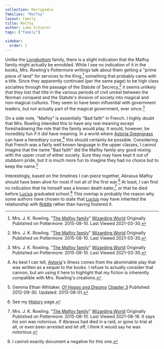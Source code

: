 ```yaml
---
collection: Harrypedia
families: "Malfoy"
layout: family
title: Malfoy
author: Luke Schierer
tags: ["family"]

sidebar:
  order: 1
---
```




Unlike the [Longbottom][] family, there is a slight indication that the Malfoy
family might actually be ennobled.  While I see no indication of it in the
books, Mrs. Rowling's Pottermore writings talk about them getting a "prime
piece of land" for services to the King,[^210330-3] something that probably
came with a title.  Since they apparently continued (per the same page) to be
high class socialites through the passage of the Statute of Secrecy,[^210330-4]
it seems unlikely that they lost that title in the various periods of civil
unrest between the Norman conquest and the Statute's division of society into
magical and non-magical cultures.  They seem to have been influential with
government leaders, but not actually part of the magical government, ever
since.[^210330-5]

[Longbottom]: <../longbottom>

On a side note, "Malfoy" is essentially "Bad faith" in French.  I highly doubt
that Mrs. Rowling intended this to have any real meaning except foreshadowing
the role that the family would play.  It would, however, be incredibly fun if
it *did* have meaning.  In a world where [Astoria Greengrass][Astoria] can have
a hereditary curse,[^210421-1] this should certainly be possible.  Considering
that French was a fairly well known language in the upper classes, I cannot
imagine that the name "Bad faith" did the Malfoy family any good mixing with
the upper crust of either society.  Sure they may have kept it out of stubborn
pride, but it is much more fun to imagine they had no choice but to keep the
name.[^210421-2]

Interestingly, based on the timelines I can piece together, Abraxus Malfoy
should have been alive for most if not all of the first war.[^210816-1] At
least, I can find no indication that he himself was a known death
eater,[^210816-2] or that he died before [Lucius][] graduated
school.[^210816-3]  This overlap is probably the reason why some authors have
chosen to state that [Lucius][] may have inherited the relationship with
[Riddle][] rather than having fostered it.

[Riddle]: <../riddle/tom_marvolo>

[Lucius]: <lucius_abraxas>

[History]: <../../history>

[^210816-3]: I cannot exactly document a negative for this one.

[^210816-2]: Mrs. J. K. Rowling.
    "[The Malfoy family](https://www.wizardingworld.com/writing-by-jk-rowling/the-malfoy-family)"
    [Wizarding World](https://www.wizardingworld.com/) Originally Published on
    Pottermore: 2015-08-10. Last Viewed 2021-08-16.
    It says *his son* was notorious.  If Abraxus had died in a raid, or gone to
    trial at all, or even been arrested and let off, I think it would say he was
    notorious.

[^210816-1]: See my [History][] page.

[^210421-2]: Gemma Ethan Whitaker.
    _[Of Hopes and Dreams](https://www.fanfiction.net/s/8569969)_
    [Chapter 3](https://www.fanfiction.net/s/8569969/3/Of-Hopes-and-Dreams)
    Published: 2012-09-30. Updated: 2013-08-01.

[^210421-1]: As best I can tell, [Astoria][]'s illness comes from the abominable
    play that was written as a sequel to the books.  I refuse to actually
    consider that cannon, but am using it here to highlight that my fiction is
    inherently compatible with Mrs. Rowling's creations.

[^210330-3]: Mrs. J. K. Rowling.
    "[The Malfoy family](https://www.wizardingworld.com/writing-by-jk-rowling/the-malfoy-family)"
    [Wizarding World](https://www.wizardingworld.com/) Originally Published on
    Pottermore: 2015-08-10. Last Viewed 2021-03-30.

[^210330-4]: Mrs. J. K. Rowling.
    "[The Malfoy family](https://www.wizardingworld.com/writing-by-jk-rowling/the-malfoy-family)"
    [Wizarding World](https://www.wizardingworld.com/) Originally Published on
    Pottermore: 2015-08-10. Last Viewed 2021-03-30.

[^210330-5]: Mrs. J. K. Rowling.
    "[The Malfoy family](https://www.wizardingworld.com/writing-by-jk-rowling/the-malfoy-family)"
    [Wizarding World](https://www.wizardingworld.com/) Originally Published on
    Pottermore: 2015-08-10. Last Viewed 2021-03-30.

[Astoria]: <../greengrass/astoria>
